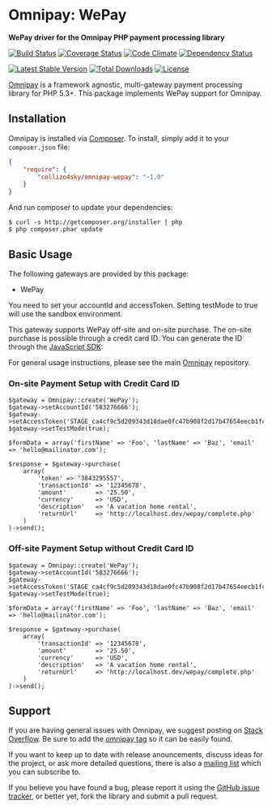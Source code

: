 # Omnipay: WePay

**WePay driver for the Omnipay PHP payment processing library**

[![Build Status](https://travis-ci.org/collizo4sky/omnipay-wepay.png?branch=master)](https://travis-ci.org/collizo4sky/omnipay-wepay)
[![Coverage Status](https://coveralls.io/repos/collizo4sky/omnipay-wepay/badge.svg?branch=master&service=github)](https://coveralls.io/github/collizo4sky/omnipay-wepay?branch=master)
[![Code Climate](https://codeclimate.com/github/Collizo4sky/omnipay-wepay/badges/gpa.svg)](https://codeclimate.com/github/Collizo4sky/omnipay-wepay)
[![Dependency Status](https://www.versioneye.com/user/projects/561676d2a1933400150005b8/badge.png)](https://www.versioneye.com/user/projects/561676d2a1933400150005b8)

[![Latest Stable Version](https://poser.pugx.org/collizo4sky/omnipay-wepay/version.png)](https://packagist.org/packages/collizo4sky/omnipay-wepay)
[![Total Downloads](https://poser.pugx.org/collizo4sky/omnipay-wepay/d/total.png)](https://packagist.org/packages/collizo4sky/omnipay-wepay)
[![License](https://poser.pugx.org/collizo4sky/omnipay-wepay/license)](https://packagist.org/packages/collizo4sky/omnipay-wepay)

[Omnipay](https://github.com/thephpleague/omnipay) is a framework agnostic, multi-gateway payment
processing library for PHP 5.3+. This package implements WePay support for Omnipay.

## Installation

Omnipay is installed via [Composer](http://getcomposer.org/). To install, simply add it
to your `composer.json` file:

```json
{
    "require": {
        "collizo4sky/omnipay-wepay": "~1.0"
    }
}
```

And run composer to update your dependencies:

    $ curl -s http://getcomposer.org/installer | php
    $ php composer.phar update

## Basic Usage

The following gateways are provided by this package:

* WePay

You need to set your accountId and accessToken. Setting testMode to true will use the sandbox environment.

This gateway supports WePay off-site and on-site purchase. The on-site purchase is possible through a credit card ID. You can generate the ID through the [JavaScript SDK](https://www.wepay.com/developer/process_payments/tokenization-custom-checkout):

For general usage instructions, please see the main [Omnipay](https://github.com/thephpleague/omnipay)
repository.

### On-site Payment Setup with Credit Card ID

```
$gateway = Omnipay::create('WePay');
$gateway->setAccountId('583276666');
$gateway->setAccessToken('STAGE_ca4cf9c5d209343d18dae0fc47b908f2d17b47654eecb1fc55bc8652946kdirl');
$gateway->setTestMode(true);

$formData = array('firstName' => 'Foo', 'lastName' => 'Baz', 'email' => 'hello@mailinator.com');

$response = $gateway->purchase(
    array(
        'token' => '3843295557',
        'transactionId' => '12345678',
        'amount'        => '25.50',
        'currency'      => 'USD',
        'description'   => 'A vacation home rental',
        'returnUrl'     => 'http://localhost.dev/wepay/complete.php'
    )
)->send();
```


### Off-site Payment Setup without Credit Card ID

```
$gateway = Omnipay::create('WePay');
$gateway->setAccountId('583276666');
$gateway->setAccessToken('STAGE_ca4cf9c5d209343d18dae0fc47b908f2d17b47654eecb1fc55bc8652946kdirl');
$gateway->setTestMode(true);

$formData = array('firstName' => 'Foo', 'lastName' => 'Baz', 'email' => 'hello@mailinator.com');

$response = $gateway->purchase(
    array(
        'transactionId' => '12345678',
        'amount'        => '25.50',
        'currency'      => 'USD',
        'description'   => 'A vacation home rental',
        'returnUrl'     => 'http://localhost.dev/wepay/complete.php'
    )
)->send();
```

## Support

If you are having general issues with Omnipay, we suggest posting on
[Stack Overflow](http://stackoverflow.com/). Be sure to add the
[omnipay tag](http://stackoverflow.com/questions/tagged/omnipay) so it can be easily found.

If you want to keep up to date with release anouncements, discuss ideas for the project,
or ask more detailed questions, there is also a [mailing list](https://groups.google.com/forum/#!forum/omnipay) which
you can subscribe to.

If you believe you have found a bug, please report it using the [GitHub issue tracker](https://github.com/collizo4sky/omnipay-wepay/issues),
or better yet, fork the library and submit a pull request.
